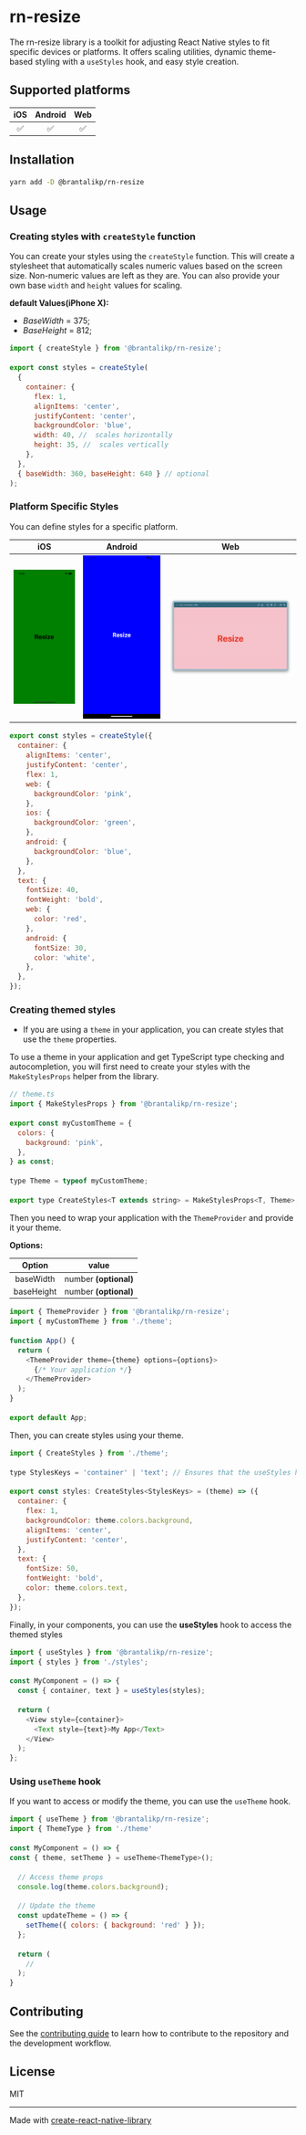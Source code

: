 # rn-resize

The rn-resize library is a toolkit for adjusting React Native styles to fit specific devices or platforms. It offers scaling utilities, dynamic theme-based styling with a `useStyles` hook, and easy style creation.

## Supported platforms

| iOS | Android | Web |
| :-: | :-----: | :-: |
| ✅  |   ✅    | ✅  |

## Installation

```sh
yarn add -D @brantalikp/rn-resize
```

## Usage

### Creating styles with `createStyle` function

You can create your styles using the `createStyle` function. This will create a stylesheet that automatically scales numeric values based on the screen size. Non-numeric values are left as they are. You can also provide your own base `width` and `height` values for scaling.

**default Values(iPhone X):**

- _BaseWidth_ = 375;
- _BaseHeight_ = 812;

```js
import { createStyle } from '@brantalikp/rn-resize';

export const styles = createStyle(
  {
    container: {
      flex: 1,
      alignItems: 'center',
      justifyContent: 'center',
      backgroundColor: 'blue',
      width: 40, //  scales horizontally
      height: 35, //  scales vertically
    },
  },
  { baseWidth: 360, baseHeight: 640 } // optional
);
```

### Platform Specific Styles

You can define styles for a specific platform.

|                         iOS                          |                           Android                            |                         Web                          |
| :--------------------------------------------------: | :----------------------------------------------------------: | :--------------------------------------------------: |
| ![iOS Screenshot](.github/Examples/platform-ios.png) | ![Android Screenshot](.github/Examples/platform-android.png) | ![Web Screenshot](.github/Examples/platform-web.png) |

```js
export const styles = createStyle({
  container: {
    alignItems: 'center',
    justifyContent: 'center',
    flex: 1,
    web: {
      backgroundColor: 'pink',
    },
    ios: {
      backgroundColor: 'green',
    },
    android: {
      backgroundColor: 'blue',
    },
  },
  text: {
    fontSize: 40,
    fontWeight: 'bold',
    web: {
      color: 'red',
    },
    android: {
      fontSize: 30,
      color: 'white',
    },
  },
});
```

### Creating themed styles

- If you are using a `theme` in your application, you can create styles that use the `theme` properties.

To use a theme in your application and get TypeScript type checking and autocompletion, you will first need to create your styles with the `MakeStylesProps` helper from the library.

```js
// theme.ts
import { MakeStylesProps } from '@brantalikp/rn-resize';

export const myCustomTheme = {
  colors: {
    background: 'pink',
  },
} as const;

type Theme = typeof myCustomTheme;

export type CreateStyles<T extends string> = MakeStylesProps<T, Theme>;

```

Then you need to wrap your application with the `ThemeProvider` and provide it your theme.

**Options:**

|   Option   |         value         |
| :--------: | :-------------------: |
| baseWidth  | number **(optional)** |
| baseHeight | number **(optional)** |

```js
import { ThemeProvider } from '@brantalikp/rn-resize';
import { myCustomTheme } from './theme';

function App() {
  return (
    <ThemeProvider theme={theme} options={options}>
      {/* Your application */}
    </ThemeProvider>
  );
}

export default App;
```

Then, you can create styles using your theme.

```js
import { CreateStyles } from './theme';

type StylesKeys = 'container' | 'text'; // Ensures that the useStyles hook provides autocompletion for style keys.

export const styles: CreateStyles<StylesKeys> = (theme) => ({
  container: {
    flex: 1,
    backgroundColor: theme.colors.background,
    alignItems: 'center',
    justifyContent: 'center',
  },
  text: {
    fontSize: 50,
    fontWeight: 'bold',
    color: theme.colors.text,
  },
});
```

Finally, in your components, you can use the **useStyles** hook to access the themed styles

```js
import { useStyles } from '@brantalikp/rn-resize';
import { styles } from './styles';

const MyComponent = () => {
  const { container, text } = useStyles(styles);

  return (
    <View style={container}>
      <Text style={text}>My App</Text>
    </View>
  );
};
```

### Using `useTheme` hook

If you want to access or modify the theme, you can use the `useTheme` hook.

```js
import { useTheme } from '@brantalikp/rn-resize';
import { ThemeType } from './theme'

const MyComponent = () => {
const { theme, setTheme } = useTheme<ThemeType>();

  // Access theme props
  console.log(theme.colors.background);

  // Update the theme
  const updateTheme = () => {
    setTheme({ colors: { background: 'red' } });
  };

  return (
    //
  );
}
```

## Contributing

See the [contributing guide](CONTRIBUTING.md) to learn how to contribute to the repository and the development workflow.

## License

MIT

---

Made with [create-react-native-library](https://github.com/callstack/react-native-builder-bob)
